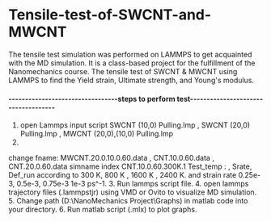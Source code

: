 # Tensile-test-of-SWCNT-and-MWCNT
The tensile test simulation was performed on LAMMPS to get acquainted with the MD simulation. It is a class-based project for the fulfillment of the Nanomechanics course.
The tensile test of SWCNT &amp; MWCNT using LAMMPS to find the Yield strain, Ultimate strength, and Young's modulus.


#### ---------------------------------steps to perform test------------------------------------
1. open Lammps input script SWCNT (10,0) Pulling.lmp , SWCNT (20,0) Pulling.lmp  , MWCNT (20,0),(10,0) Pulling.lmp 
2. 
change fname: MWCNT.20.0.10.0.60.data , CNT.10.0.60.data , CNT.20.0.60.data
simname index CNT.10.0.60.300K.1
 Test_temp : 
, Srate, Def_run according to 300 K, 800 K , 1600 K , 2400 K. and strain rate 0.25e-3, 0.5e-3, 0.75e-3 1e-3 ps^-1.
3. Run lammps script file.
4. open lammps trajectory files (.lammpstjr) using VMD or Ovito to visualize MD simulation.
5. Change path (D:\NanoMechanics Project\Graphs) in matlab code into your directory.
6. Run matlab script (.mlx) to plot graphs.
